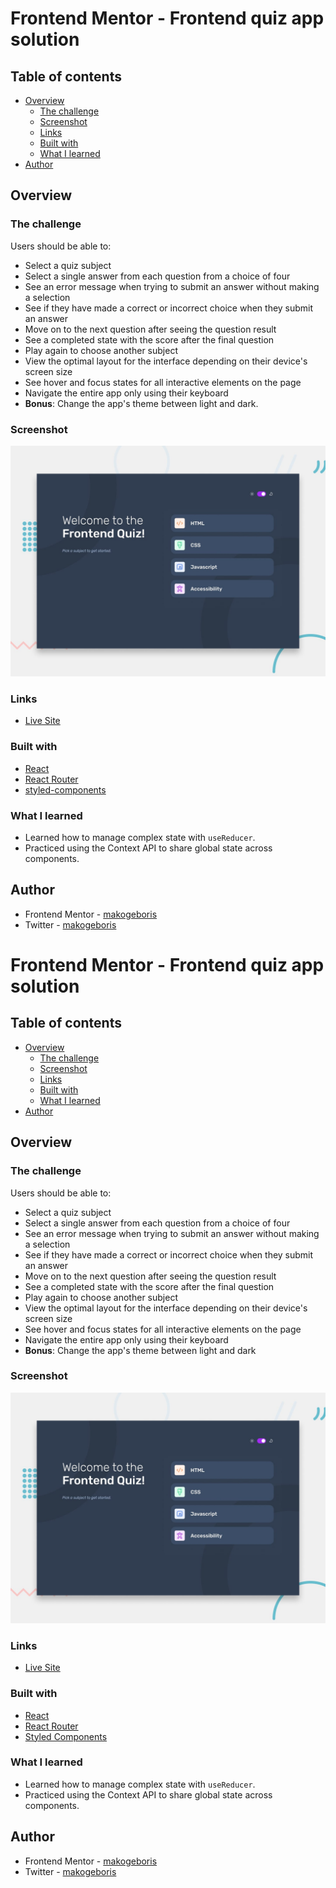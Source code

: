 # Frontend Mentor - Frontend quiz app solution

## Table of contents

- [Overview](#overview)
  - [The challenge](#the-challenge)
  - [Screenshot](#screenshot)
  - [Links](#links)
  - [Built with](#built-with)
  - [What I learned](#what-i-learned)
- [Author](#author)

## Overview

### The challenge

Users should be able to:

- Select a quiz subject
- Select a single answer from each question from a choice of four
- See an error message when trying to submit an answer without making a selection
- See if they have made a correct or incorrect choice when they submit an answer
- Move on to the next question after seeing the question result
- See a completed state with the score after the final question
- Play again to choose another subject
- View the optimal layout for the interface depending on their device's screen size
- See hover and focus states for all interactive elements on the page
- Navigate the entire app only using their keyboard
- **Bonus**: Change the app's theme between light and dark.

### Screenshot

![](./public/images/preview.jpg)

### Links

- [Live Site](https://frontend-quiz-app-olive.vercel.app/)

### Built with

- [React](https://reactjs.org/)
- [React Router](https://reactrouter.com/)
- [styled-components](https://styled-components.com/)

### What I learned

- Learned how to manage complex state with `useReducer`.
- Practiced using the Context API to share global state across components.

## Author

- Frontend Mentor - [makogeboris](https://www.frontendmentor.io/profile/makogeboris)
- Twitter - [makogeboris](https://x.com/makogeboris)

# Frontend Mentor - Frontend quiz app solution

## Table of contents

- [Overview](#overview)
  - [The challenge](#the-challenge)
  - [Screenshot](#screenshot)
  - [Links](#links)
  - [Built with](#built-with)
  - [What I learned](#what-i-learned)
- [Author](#author)

## Overview

### The challenge

Users should be able to:

- Select a quiz subject
- Select a single answer from each question from a choice of four
- See an error message when trying to submit an answer without making a selection
- See if they have made a correct or incorrect choice when they submit an answer
- Move on to the next question after seeing the question result
- See a completed state with the score after the final question
- Play again to choose another subject
- View the optimal layout for the interface depending on their device's screen size
- See hover and focus states for all interactive elements on the page
- Navigate the entire app only using their keyboard
- **Bonus**: Change the app's theme between light and dark

### Screenshot

![](./public/images/preview.jpg)

### Links

- [Live Site](https://frontend-quiz-app-olive.vercel.app/)

### Built with

- [React](https://reactjs.org/)
- [React Router](https://reactrouter.com/)
- [Styled Components](https://styled-components.com/)

### What I learned

- Learned how to manage complex state with `useReducer`.
- Practiced using the Context API to share global state across components.

## Author

- Frontend Mentor - [makogeboris](https://www.frontendmentor.io/profile/makogeboris)
- Twitter - [makogeboris](https://x.com/makogeboris)

